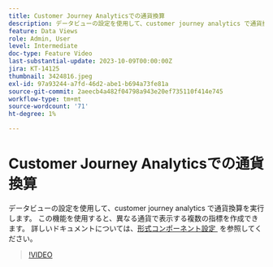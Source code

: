 ```yaml
---
title: Customer Journey Analyticsでの通貨換算
description: データビューの設定を使用して、customer journey analytics で通貨換算を実行します。 この機能を使用すると、異なる通貨で表示する複数の指標を作成できます。
feature: Data Views
role: Admin, User
level: Intermediate
doc-type: Feature Video
last-substantial-update: 2023-10-09T00:00:00Z
jira: KT-14125
thumbnail: 3424816.jpeg
exl-id: 97a93244-a7fd-46d2-abe1-b694a73fe81a
source-git-commit: 2aeecb4a482f04798a943e20ef735110f414e745
workflow-type: tm+mt
source-wordcount: '71'
ht-degree: 1%

---
```


# Customer Journey Analyticsでの通貨換算

データビューの設定を使用して、customer journey analytics で通貨換算を実行します。 この機能を使用すると、異なる通貨で表示する複数の指標を作成できます。 詳しいドキュメントについては、[&#x200B; 形式コンポーネント設定 &#x200B;](https://experienceleague.adobe.com/docs/analytics-platform/using/cja-dataviews/component-settings/format.html?lang=ja#currency) を参照してください。

>[!VIDEO](https://video.tv.adobe.com/v/3424816/?learn=on)

